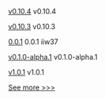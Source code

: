
[v0.10.4](https://github.com/hyperledger/aries-acapy-docs/releases/tag/v0.10.4) v0.10.4

[v0.10.3](https://github.com/hyperledger/aries-acapy-docs/releases/tag/v0.10.3) v0.10.3

[0.0.1](https://github.com/hyperledger-labs/did-webs-resolver/releases/tag/0.0.1) 0.0.1 iiw37

[v0.1.0-alpha.1](https://github.com/hyperledger/firefly-perf-cli/releases/tag/v0.1.0-alpha.1) v0.1.0-alpha.1

[v1.0.1](https://github.com/hyperledger/firefly-sdk-nodejs/releases/tag/v1.0.1) v1.0.1


[See more >>>](https://start-here.hyperledger.org/releases)
